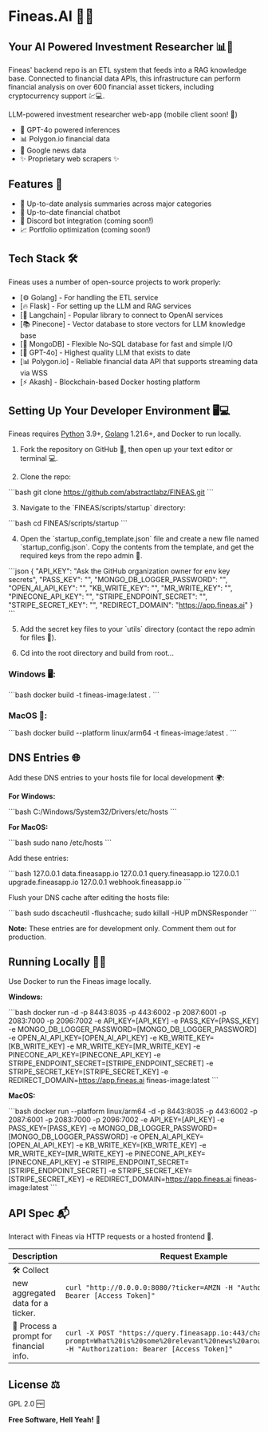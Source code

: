 
# Fineas.AI 🧠💼
## Your AI Powered Investment Researcher 📊🤖

Fineas' backend repo is an ETL system that feeds into a RAG knowledge base. Connected to financial data APIs, this infrastructure can perform financial analysis on over 600 financial asset tickers, including cryptocurrency support 💹💻.

LLM-powered investment researcher web-app (mobile client soon! 📱)

- 🤖 GPT-4o powered inferences
- 📊 Polygon.io financial data
- 📰 Google news data
- ✨ Proprietary web scrapers ✨

## Features 🚀

- 📅 Up-to-date analysis summaries across major categories
- 💬 Up-to-date financial chatbot
- 🤖 Discord bot integration (coming soon!)
- 📈 Portfolio optimization (coming soon!)

## Tech Stack 🛠️

Fineas uses a number of open-source projects to work properly:

- [⚙️ Golang] - For handling the ETL service
- [🔥 Flask] - For setting up the LLM and RAG services
- [🧠 Langchain] - Popular library to connect to OpenAI services
- [📚 Pinecone] - Vector database to store vectors for LLM knowledge base
- [💾 MongoDB] - Flexible No-SQL database for fast and simple I/O
- [🤖 GPT-4o] - Highest quality LLM that exists to date
- [📊 Polygon.io] - Reliable financial data API that supports streaming data via WSS
- [⚡ Akash] - Blockchain-based Docker hosting platform

## Setting Up Your Developer Environment 🖥️💻

Fineas requires [Python](https://www.python.org/) 3.9+, [Golang](https://go.dev/) 1.21.6+, and Docker to run locally.

1. Fork the repository on GitHub 🔧, then open up your text editor or terminal 💻.

2. Clone the repo:

\`\`\`bash
git clone https://github.com/abstractlabz/FINEAS.git
\`\`\`

3. Navigate to the \`FINEAS/scripts/startup\` directory:

\`\`\`bash
cd FINEAS/scripts/startup
\`\`\`

4. Open the \`startup_config_template.json\` file and create a new file named \`startup_config.json\`. Copy the contents from the template, and get the required keys from the repo admin 🔑.

\`\`\`json
{
    "API_KEY": "Ask the GitHub organization owner for env key secrets",
    "PASS_KEY": "",
    "MONGO_DB_LOGGER_PASSWORD": "",
    "OPEN_AI_API_KEY": "",
    "KB_WRITE_KEY": "",
    "MR_WRITE_KEY": "",
    "PINECONE_API_KEY": "",
    "STRIPE_ENDPOINT_SECRET": "",
    "STRIPE_SECRET_KEY": "",
    "REDIRECT_DOMAIN": "https://app.fineas.ai"
}
\`\`\`

5. Add the secret key files to your \`utils\` directory (contact the repo admin for files 📁).

6. Cd into the root directory and build from root...

### Windows 🖥️:

\`\`\`bash
docker build -t fineas-image:latest .
\`\`\`

### MacOS 🍎:

\`\`\`bash
docker build --platform linux/arm64 -t fineas-image:latest .
\`\`\`

## DNS Entries 🌐

Add these DNS entries to your hosts file for local development 🌍:

**For Windows:**

\`\`\`bash
C:/Windows/System32/Drivers/etc/hosts
\`\`\`

**For MacOS:**

\`\`\`bash
sudo nano /etc/hosts
\`\`\`

Add these entries:

\`\`\`bash
127.0.0.1 data.fineasapp.io
127.0.0.1 query.fineasapp.io
127.0.0.1 upgrade.fineasapp.io
127.0.0.1 webhook.fineasapp.io
\`\`\`

Flush your DNS cache after editing the hosts file:

\`\`\`bash
sudo dscacheutil -flushcache; sudo killall -HUP mDNSResponder
\`\`\`

**Note:** These entries are for development only. Comment them out for production.

## Running Locally 🏃‍♂️

Use Docker to run the Fineas image locally.

**Windows:**

\`\`\`bash
docker run -d -p 8443:8035 -p 443:6002 -p 2087:6001 -p 2083:7000 -p 2096:7002 -e API_KEY=[API_KEY] -e PASS_KEY=[PASS_KEY] -e MONGO_DB_LOGGER_PASSWORD=[MONGO_DB_LOGGER_PASSWORD] -e OPEN_AI_API_KEY=[OPEN_AI_API_KEY] -e KB_WRITE_KEY=[KB_WRITE_KEY] -e MR_WRITE_KEY=[MR_WRITE_KEY] -e PINECONE_API_KEY=[PINECONE_API_KEY] -e STRIPE_ENDPOINT_SECRET=[STRIPE_ENDPOINT_SECRET] -e STRIPE_SECRET_KEY=[STRIPE_SECRET_KEY] -e REDIRECT_DOMAIN=https://app.fineas.ai fineas-image:latest
\`\`\`

**MacOS:**

\`\`\`bash
docker run --platform linux/arm64 -d -p 8443:8035 -p 443:6002 -p 2087:6001 -p 2083:7000 -p 2096:7002 -e API_KEY=[API_KEY] -e PASS_KEY=[PASS_KEY] -e MONGO_DB_LOGGER_PASSWORD=[MONGO_DB_LOGGER_PASSWORD] -e OPEN_AI_API_KEY=[OPEN_AI_API_KEY] -e KB_WRITE_KEY=[KB_WRITE_KEY] -e MR_WRITE_KEY=[MR_WRITE_KEY] -e PINECONE_API_KEY=[PINECONE_API_KEY] -e STRIPE_ENDPOINT_SECRET=[STRIPE_ENDPOINT_SECRET] -e STRIPE_SECRET_KEY=[STRIPE_SECRET_KEY] -e REDIRECT_DOMAIN=https://app.fineas.ai fineas-image:latest
\`\`\`

## API Spec 📬

Interact with Fineas via HTTP requests or a hosted frontend 🎨.

| Description | Request Example |
| ------ | ------ |
| 🛠️ Collect new aggregated data for a ticker. | `curl "http://0.0.0.0:8080/?ticker=AMZN -H "Authorization: Bearer [Access Token]"` |
| 🤖 Process a prompt for financial info. | `curl -X POST "https://query.fineasapp.io:443/chat?prompt=What%20is%20some%20relevant%20news%20around%20amazon%3F" -H "Authorization: Bearer [Access Token]"` |

## License ⚖️

GPL 2.0 🆓

**Free Software, Hell Yeah!** 🎉
